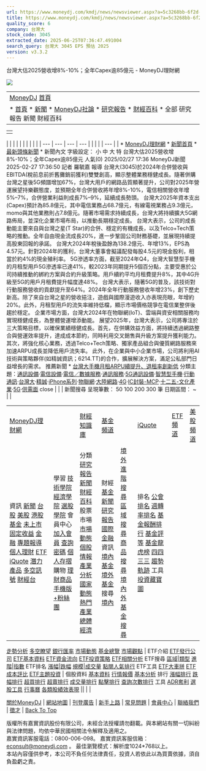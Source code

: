```yaml
---
url: https://www.moneydj.com/kmdj/news/newsviewer.aspx?a=5c3268bb-6f2d-4f11-ac61-8293f442f597
title: https://www.moneydj.com/kmdj/news/newsviewer.aspx?a=5c3268bb-6f2d-4f11-ac61-8293f442f597
quality_score: 6
company: 台灣大
stock_code: 3045
extracted_date: 2025-06-25T07:36:47.491004
search_query: 台灣大 3045 EPS 預估 2025
version: v3.3.2
---
```


台灣大估2025營收增8%-10%；全年Capex逾85億元 - MoneyDJ理財網






![](/images/Free.gif)

|  |
| --- |
| [MoneyDJ](https://www.moneydj.com "MoneyDJ")  [首頁](/kmdj/ "首頁") |
| * [首頁](/kmdj/) * [新聞](newshome.aspx) * [MoneyDJ社論](../editorial/editorialhome.aspx) * [研究報告](../report/reporthome.aspx) * [財經百科](../wiki/wikihome.aspx) * 全部   研究報告   新聞   財經百科 |

|  |
| --- |
|  |

|  |
|  |
| |  |  |  |  | | --- | --- | --- | --- | | |  | | --- | | * [MoneyDJ理財網](https://www.moneydj.com) * [新聞首頁](/kmdj/news/newshome.aspx) * [最新頭條新聞](https://www.moneydj.com/kmdj/news/newsreallist.aspx?a=mb010000) * 新聞內文  字級設定： 小 中 大 特  台灣大估2025營收增8%-10%；全年Capex逾85億元  人氣(0) 2025/02/27 17:36  MoneyDJ新聞 2025-02-27 17:36:50 記者 羅毓嘉 報導  台灣大(3045)於2024年合併營收與EBITDA(稅前息前折舊攤銷前獲利)雙雙創高，顯示整體業務穩健成長。隨著併購台灣之星後5G頻譜增加67%，台灣大用戶的網路品質顯著提升，公司對2025年營運展望持樂觀態度，並預期全年合併營收將年增8%-10%，電信相關營收年增5%–7%，合併營業利益則成長7%–9%，延續成長勢頭。  台灣大2025年資本支出(Capex)預計為85.8億元，其中電信業務占68.7億元，有線電視業務占9.3億元，momo與其他業務則占7.8億元。隨著市場需求持續成長，台灣大將持續擴大5G網路佈局，並深化企業市場布局，以推動長期穩定成長。  台灣大表示，公司的成長動能主要來自與台灣之星(T Star)的合併、穩定的有機成長，以及Telco+Tech策略的推動。全年自由現金流成長20%，進一步鞏固公司財務基礎，並展現持續提高股東回報的承諾。  台灣大2024年稅後盈餘為138.2億元、年增13%，EPS為4.57元。針對2024年的獲利，台灣大董事會擬議配發每股4.5元的現金股利，相當於約4%的現金殖利率。  5G滲透率方面，截至2024年Q4，台灣大智慧型手機的月租型用戶5G滲透率已達41%，較2023年同期提升5個百分點，主要受惠於公司持續推動的綁約方案與合約升級策略。用戶續約平均月租費提升8%，其中4G升級至5G的用戶月租費提升幅度達48%。  台灣大表示，隨著5G的普及，該技術對行動服務營收的貢獻提升至64%。2024年全年行動服務營收年增23%，創下歷史新高。除了來自台灣之星的營收挹注，遊戲與國際漫遊收入亦表現亮眼，年增約20%。此外，月租型用戶的流失率維持低檔，顯示市場價格競爭在電信業整併後趨於穩定。  企業市場方面，台灣大2024年在物聯網(IoT)、雲端與資安相關服務均實現穩健成長，為整體營運增添動能。  展望2025年，台灣大表示，公司將專注於三大策略目標，以確保業績穩健成長。首先，在併購效益方面，將持續透過網路整合與營運效率提升，達成成本節約，同時利用交叉銷售與升級方案提升獲利能力。其次，將強化核心業務，透過Telco+Tech策略、獨家產品組合與優質網路服務來加速ARPU成長並降低用戶流失率。  此外，在企業與中小企業市場，公司將利用AI技術與策略夥伴(如精誠資訊；6214.TT)的合作，擴展解決方案，滿足公私部門日益增長的需求。            推薦新聞       * [台灣大手機月租ARPU續提升、退租率創新低](https://www.moneydj.com/kmdj/news/newsviewer.aspx?a=137cec65-325c-4479-ade3-6989e55498cd)  分類主題：[通訊設備](/kmdj/common/listnewarticles.aspx?svc=NW&a=C0.C023280)‧[電信設備](/kmdj/common/listnewarticles.aspx?svc=NW&a=C0.C023283)‧[電信／數據服務](/kmdj/common/listnewarticles.aspx?svc=NW&a=C0.C023285)‧[通訊服務](/kmdj/common/listnewarticles.aspx?svc=NW&a=C0.C023290)‧[5G通訊設備](/kmdj/common/listnewarticles.aspx?svc=NW&a=C0.C023312)‧[智慧型手機](/kmdj/common/listnewarticles.aspx?svc=NW&a=C0.C023399)‧[行動通訊](/kmdj/common/listnewarticles.aspx?svc=NW&a=C0.C023502)‧[台灣大](/kmdj/common/listnewarticles.aspx?svc=NW&a=TW.3045)‧[精誠](/kmdj/common/listnewarticles.aspx?svc=NW&a=TW.6214)‧[iPhone系列](/kmdj/common/listnewarticles.aspx?svc=NW&a=X1900005)‧[物聯網](/kmdj/common/listnewarticles.aspx?svc=NW&a=X1900026)‧[大陸網路](/kmdj/common/listnewarticles.aspx?svc=NW&a=X1900031)‧[4G](/kmdj/common/listnewarticles.aspx?svc=NW&a=X1900039)‧[IC封裝-MCP](/kmdj/common/listnewarticles.aspx?svc=NW&a=X1900045)‧[十二五-文化產業](/kmdj/common/listnewarticles.aspx?svc=NW&a=X1900125)‧[5G](/kmdj/common/listnewarticles.aspx?svc=NW&a=X1900283)‧[供需面](/kmdj/common/listnewarticles.aspx?svc=NW&a=X2000005)  close | |  | 新聞搜尋  呈現筆數：  50 100 200 300 筆  日期區間：    ~ | |

|  |  |  |  |  |  |  |  |
| --- | --- | --- | --- | --- | --- | --- | --- |
| [MoneyDJ理財網](https://www.moneydj.com/) | | [財經知識庫](https://www.moneydj.com/KMDJ/) | [基金頻道](https://www.moneydj.com/funddj/) | | [iQuote](https://www.moneydj.com/iquote/) | [ETF頻道](https://www.moneydj.com/etf/) | [美股頻道](https://www.moneydj.com/us/) |
| 資訊  [新聞](https://www.moneydj.com/KMDJ/News/NewsHome.aspx) [台股](https://www.moneydj.com/z/z00.htm) [美股](https://www.moneydj.com/us/) [港股](https://www.moneydj.com/HKb2b/HK00.htm) [基金](https://www.moneydj.com/funddj/) [未上市](https://www.moneydj.com/z/z200.htm)  [固定收益](https://www.moneydj.com/fi/) [金融](https://www.moneydj.com/r/r00.htm) [專題報導](https://www.moneydj.com/Topics/) [個人理財](https://www.moneydj.com/rich/) [ETF](https://www.moneydj.com/etf/) [iQuote](https://www.moneydj.com/iquote/) [潛力產品](https://www.moneydj.com/hotproduct/HotProducthome.xdjhtm)  [多空訊號](https://www.moneydj.com/houseview/)  [財經台](https://tv.moneydj.com/tv/) | 學習  [技術學院](https://www.moneydj.com/z/analyst/analyst_home.htm) [經濟學院](https://www.moneydj.com/FUNDDJ/YA/YP809000.DJHTM) [選股學院](https://www.moneydj.com/z/zk/zk00.htm?a=$^$^K$^KSTUDY]ASP)  會員中心  [加入會員](https://www.moneydj.com/e/newage/exa0100.asp) [查詢密碼](https://www.moneydj.com/e/newage/exa0500.asp) [個人存摺](https://www.moneydj.com/e/newage/eyd0100.asp)  購物  [理財商品](https://www.moneydj.com/e/newage/buyproduct.htm)  [手機版](//m.moneydj.com) [+粉絲團](https://www.moneydj.com/z/AD/facebook/MoneyDJ-FB.html) | 分類  [研究報告](https://www.moneydj.com/KMDJ/Report/ReportHome.aspx) [新聞](https://www.moneydj.com/KMDJ/News/NewsHome.aspx)  [財經百科](https://www.moneydj.com/KMDJ/Wiki/WikiHome.aspx)  股票市場  [市場動態](https://www.moneydj.com/KMDJ/Report/ReportSubjectList.aspx?a=X0100000) [個股情報](https://www.moneydj.com/KMDJ/Report/ReportSubjectList.aspx?a=X0200000) [產業分析](https://www.moneydj.com/KMDJ/Report/ReportSubjectList.aspx?a=X0300000) [國家動態](https://www.moneydj.com/KMDJ/Report/ReportSubjectList.aspx?a=X0400000) [熱門產業](https://www.moneydj.com/KMDJ/Report/ReportSubjectList.aspx?a=X1900000) [總體經濟](https://www.moneydj.com/KMDJ/Report/ReportSubjectList.aspx?a=X2000000) | 財經  [基金新聞](https://www.moneydj.com/funddj/ya/YP051000.djhtm) [研究報告](https://www.moneydj.com/funddj/yb/YP053000_FB000001.djhtm) [國際金融](https://www.moneydj.com/funddj/yl/BFRE01.djhtm)  資訊  [境內基金](https://www.moneydj.com/funddj/ya/yp082000.djhtm) [境外基金](https://www.moneydj.com/funddj/ya/yp081001.djhtm)  搜尋  [境內](https://www.moneydj.com/funddj/yb/YP301000.djhtm)|[境外](https://www.moneydj.com/funddj/yb/YP301001.djhtm) [進階搜尋](https://www.moneydj.com/funddj/ys/YP305001.djhtm) [區域搜尋](https://www.moneydj.com/funddj/yl/yp081003.djhtm?A=1) [商品搜尋](https://www.moneydj.com/funddj/yl/YP305103.djhtm) [境內外基金搜尋](https://www.moneydj.com/funddjx/fundsearch.xdjhtm) | 排名  [公會排名](https://www.moneydj.com/funddj/ya/YP401002.djhtm) [週轉率排名](https://www.moneydj.com/funddj/ya/YP407000.djhtm) [基金報酬排行](https://www.moneydj.com/funddj/ya/YP401001.djhtm) [基金評等](https://www.moneydj.com/funddj/ya/yp081003.djhtm) [基金龍虎榜](https://www.moneydj.com/funddj/ya/yp306.djhtm) [四四三三](https://www.moneydj.com/funddj/yl/YP081008.djhtm) [趨勢軌跡](https://www.moneydj.com/funddj/yl/YP081009.djhtm)  工具 [投資藏寶圖](https://www.moneydj.com/funddj/ya/YP409040.djhtm) |

 [走勢分析](https://www.moneydj.com/iquote/iquoteidxchart.djhtm) [多空瞭望](https://www.moneydj.com/iquote/iquotehvgscore.djhtm) [銀行匯率](https://www.moneydj.com/iquote/iquoteexchange.djhtm) [市場動態](https://www.moneydj.com/iquote/iQuoteReturn.djhtm) [基金總覽](https://www.moneydj.com/iquote/iQuoteFundCat.djhtm) [市場觀點](https://www.moneydj.com/iquote/iquotenewsmkt.djhtm) | ETF介紹  [ETF發行公司](https://www.moneydj.com/etf/eb/et303001.djhtm) [ETF基本資料](https://www.moneydj.com/etf/x/Basic/Basic0004.xdjhtm?etfid=SPY) [ETF資金流向](https://www.moneydj.com/ETF/X/Basic/Basic0015.xdjhtm?etfid=SPY) [ETF投資策略](https://www.moneydj.com/etf/x/Basic/Basic0018.xdjhtm?etfid=SPY) [ETF相關分析](https://www.moneydj.com/ETF/X/Basic/Basic0014.xdjhtm?etfid=SPY)  ETF搜尋  [區域](https://www.moneydj.com/etf/eb/et081003.djhtm)|[類型](https://www.moneydj.com/etf/eb/et305103.djhtm) [進階](https://www.moneydj.com/etf/eb/et305001.djhtm)|[指數](https://www.moneydj.com/etf/x/Search/Search0001.xdjhtm)  ETF排名  [漲幅](https://www.moneydj.com/etf/x/Rank/Rank0001.xdjhtm?eRank=up&eOrd=T800500)|[跌幅](https://www.moneydj.com/etf/x/Rank/Rank0001.xdjhtm?eRank=dn&eOrd=T800500&eSort=2) [規模](https://www.moneydj.com/etf/x/Rank/Rank0004.xdjhtm?eRank=mkt&eOrd=T150032)|[成交量](https://www.moneydj.com/etf/x/Rank/Rank0004.xdjhtm?eRank=vol&eOrd=T800100) [點閱人氣排行](https://www.moneydj.com/etf/x/Rank/Rank0013-1.xdjhtm?eRank=click)  ETF工具  [ETF大車拼](https://www.moneydj.com/etf/ed/ETFCompare.djhtm) [ETF成本評比](https://www.moneydj.com/etf/ed/et401001.djhtm?iitem=4) [ETF主題投資](https://www.moneydj.com/etf/TopicInvest/TopicInvest.djhtm) | 個股資料  [基本資料](https://www.moneydj.com/us/basic/basic0001/JNJ) [行情報價](https://www.moneydj.com/us/basic/basic0002/JNJ) [基本分析](https://www.moneydj.com/us/basic/basic0004/JNJ)  排行  [漲幅排行](https://www.moneydj.com/us/rank/rank0001) [跌幅排行](https://www.moneydj.com/us/rank/rank0002) [超買排行](https://www.moneydj.com/us/rank/rank0007) [超賣排行](https://www.moneydj.com/us/rank/rank0008) [成交量排行](https://www.moneydj.com/us/rank/rank0009) [點擊排行](https://www.moneydj.com/us/rank/rank0028) [查詢次數排行](https://www.moneydj.com/us/rank/rank0030)  工具  [ADR套利](https://www.moneydj.com/us/tool/tool0001) [選股工具](https://www.moneydj.com/us/tool/tool0003) [行事曆](https://www.moneydj.com/us/tool/tool0011) [各類股績效表現](https://www.moneydj.com/us/tool/tool0012) ||  | |

[關於MoneyDJ](https://www.moneydj.com/z/ABMoneydj/aboutmoneydj1.djhtm) | [網站地圖](https://www.moneydj.com/z/ABMoneydj/MoneydjMap.djhtm) | [刊登廣告](https://www.moneydj.com/funddj/yc/AdPromote.djhtm?a=home) | [新手上路](https://www.moneydj.com/z/help/index.html) | [常見問題](https://www.moneydj.com/e/newage/faq.htm) | [會員中心](https://www.moneydj.com/e/newage/default.htm) | [聯絡我們](mailto:service@moneydj.com) | [徵才](https://www.moneydj.com/z/ABMoneydj/aboutmoneydj5.djhtm) | [Back To Top](javascript:void(0);)

版權所有嘉實資訊股份有限公司，未經合法授權請勿翻載。與本網站有關一切糾紛與法律問題，均依中華民國相關法令解釋及適用之。  
嘉實資訊客服電話：0800-006-098。 嘉實資訊客服信箱：[econsult@moneydj.com](mailto:econsult@moneydj.com) 。 最佳瀏覽模式：解析度1024\*768以上。  
本站內容僅供參考，本公司不負任何法律責任，投資人若依此以為買賣依據，須自負盈虧之責。